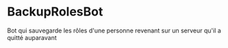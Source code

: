 # BackupRolesBot
Bot qui sauvegarde les rôles d'une personne revenant sur un serveur qu'il a quitté auparavant
